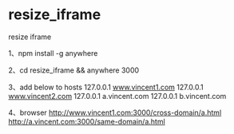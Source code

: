 # resize_iframe
resize iframe

1、npm install -g anywhere

2、cd resize_iframe && anywhere 3000

3、add below to hosts
  127.0.0.1       www.vincent1.com
  127.0.0.1       www.vincent2.com
  127.0.0.1       a.vincent.com
  127.0.0.1       b.vincent.com
  
4、browser
  http://www.vincent1.com:3000/cross-domain/a.html
  http://a.vincent.com:3000/same-domain/a.html
